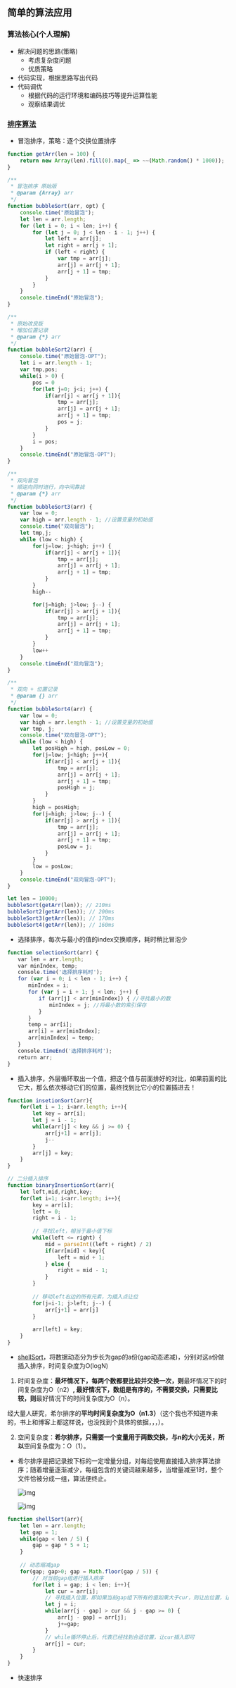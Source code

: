 ## 简单的算法应用

### 算法核心(个人理解)

- 解决问题的思路(策略) 
  - 考虑复杂度问题
  - 优质策略
- 代码实现，根据思路写出代码
- 代码调优
  - 根据代码的运行环境和编码技巧等提升运算性能
  - 观察结果调优

### [排序算法](<https://www.cnblogs.com/onepixel/p/7674659.html>)

- 冒泡排序，策略：逐个交换位置排序

```js
function getArr(len = 100) {
    return new Array(len).fill(0).map(_ => ~~(Math.random() * 1000));
}

/**
 * 冒泡排序 原始版
 * @param {Array} arr
 */
function bubbleSort(arr, opt) {
    console.time("原始冒泡");
    let len = arr.length;
    for (let i = 0; i < len; i++) {
        for (let j = 0; j < len - i - 1; j++) {
            let left = arr[j];
            let right = arr[j + 1];
            if (left < right) {
                var tmp = arr[j];
                arr[j] = arr[j + 1];
                arr[j + 1] = tmp;
            }
        }
    }
    console.timeEnd("原始冒泡");
}

/**
 * 原始改良版
 * 增加位置记录
 * @param {*} arr
 */
function bubbleSort2(arr) {
    console.time("原始冒泡-OPT");
    let i = arr.length - 1;
    var tmp,pos;
    while(i > 0) {
        pos = 0
        for(let j=0; j<i; j++) {
            if(arr[j] < arr[j + 1]){
                tmp = arr[j];
                arr[j] = arr[j + 1];
                arr[j + 1] = tmp;
                pos = j;
            }
        }
        i = pos;
    }
    console.timeEnd("原始冒泡-OPT");
}

/**
 * 双向冒泡
 * 顺逆向同时进行，向中间靠拢
 * @param {*} arr
 */
function bubbleSort3(arr) {
    var low = 0;
    var high = arr.length - 1; //设置变量的初始值
    console.time("双向冒泡");
    let tmp,j;
    while (low < high) {
        for(j=low; j<high; j++) {
            if(arr[j] < arr[j + 1]){
                tmp = arr[j];
                arr[j] = arr[j + 1];
                arr[j + 1] = tmp;
            }
        }
        high--

        for(j=high; j>low; j--) {
            if(arr[j] > arr[j + 1]){
                tmp = arr[j];
                arr[j] = arr[j + 1];
                arr[j + 1] = tmp;
            }
        }
        low++
    }
    console.timeEnd("双向冒泡");
}

/**
 * 双向 + 位置记录
 * @param {} arr 
 */
function bubbleSort4(arr) {
    var low = 0;
    var high = arr.length - 1; //设置变量的初始值
    var tmp, j;
    console.time("双向冒泡-OPT");
    while (low < high) {
        let posHigh = high, posLow = 0;
        for(j=low; j<high; j++){
            if(arr[j] < arr[j + 1]){
                tmp = arr[j];
                arr[j] = arr[j + 1];
                arr[j + 1] = tmp;
                posHigh = j;
            }
        }
        high = posHigh;
        for(j=high; j>low; j--) {
            if(arr[j] > arr[j + 1]){
                tmp = arr[j];
                arr[j] = arr[j + 1];
                arr[j + 1] = tmp;
                posLow = j;
            }
        }
        low = posLow;
    }
    console.timeEnd("双向冒泡-OPT");
}

let len = 10000;
bubbleSort(getArr(len)); // 210ms
bubbleSort2(getArr(len)); // 200ms
bubbleSort3(getArr(len)); // 170ms
bubbleSort4(getArr(len)); // 160ms 
```

- 选择排序，每次与最小的值的index交换顺序，耗时稍比冒泡少

```js
function selectionSort(arr) {
　　var len = arr.length;
　　var minIndex, temp;
　　console.time('选择排序耗时');
　　for (var i = 0; i < len - 1; i++) {
　　　　minIndex = i;
　　　　for (var j = i + 1; j < len; j++) {
　　　　　　if (arr[j] < arr[minIndex]) { //寻找最小的数
　　　　　　　　minIndex = j; //将最小数的索引保存
　　　　　　}
　　　　}
　　　　temp = arr[i];
　　　　arr[i] = arr[minIndex];
　　　　arr[minIndex] = temp;
　　}
　　console.timeEnd('选择排序耗时');
　　return arr;
}
```

- 插入排序，外层循环取出一个值，把这个值与前面排好的对比，如果前面的比它大，那么依次移动它们的位置，最终找到比它小的位置插进去！

```js
function insetionSort(arr){
    for(let i = 1; i<arr.length; i++){
        let key = arr[i];
        let j = i - 1;
        while(arr[j] < key && j >= 0) {
            arr[j+1] = arr[j];
            j--
        }
        arr[j] = key;
    }
}

// 二分插入排序
function binaryInsertionSort(arr){
    let left,mid,right,key;
    for(let i=1; i<arr.length; i++){
        key = arr[i];
        left = 0;
      	right = i - 1;
        
        // 寻找left，相当于最小值下标
        while(left <= right) {
            mid = parseInt((left + right) / 2)
            if(arr[mid] < key){
                left = mid + 1;
            } else {
                right = mid - 1;
            }
        }
        
        // 移动left右边的所有元素，为插入点让位
        for(j=i-1; j>left; j--) {
            arr[j+1] = arr[j]
        }
        
        arr[left] = key;
    }
}
```

- [shellSort](<https://www.jianshu.com/p/fe5ccc63d523>)，将数据动态分为步长为gap的a份(gap动态递减)，分别对这a份做插入排序，时间复杂度为O(logN)

 1. 时间复杂度：**最坏情况下，每两个数都要比较并交换一次，则**最坏情况下的时间复杂度为O（n2）**, 最好情况下，数组是有序的，不需要交换，只需要比较，则**最好情况下的时间复杂度为O（n）。
   

经大量人研究，希尔排序的**平均时间复杂度为O（n1.3）**（这个我也不知道咋来的，书上和博客上都这样说，也没找到个具体的依据，，，）。
    
 2. 空间复杂度：**希尔排序，只需要一个变量用于两数交换，与n的大小无关，所以**空间复杂度为：O（1）。

- 希尔排序是把记录按下标的一定增量分组，对每组使用直接插入排序算法排序；随着增量逐渐减少，每组包含的关键词越来越多，当增量减至1时，整个文件恰被分成一组，算法便终止。

  ![img](https://images2015.cnblogs.com/blog/1024555/201611/1024555-20161128110416068-1421707828.png)

  ![img](https://img2018.cnblogs.com/blog/1258817/201904/1258817-20190420100142756-421005088.gif)

```js
function shellSort(arr){
    let len = arr.length;
    let gap = 1;
    while(gap < len / 5) {
        gap = gap * 5 + 1;
    }
    
    // 动态缩减gap
    for(gap; gap>0; gap = Math.floor(gap / 5)) {
        // 对当前gap组进行插入排序
        for(let i = gap; i < len; i++){
            let cur = arr[i];
            // 寻找插入位置，即如果当前gap组下所有的值如果大于cur，则让出位置，让cur插进去
            let j = i;
            while(arr[j - gap] > cur && j - gap >= 0) {
                arr[j - gap] = arr[j];
                j+=gap;
            } 
            // while循环停止后，代表已经找到合适位置，让cur插入即可
            arr[j] = cur;
        }
    }
}
```

- 快速排序

